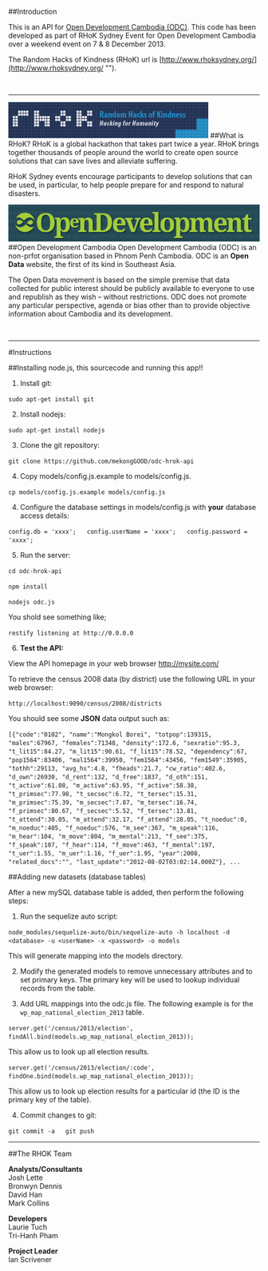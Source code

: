 ##Introduction

This is an API for [Open Development Cambodia (ODC)](http://www.opendevelopmentcambodia.net/ ""). This code has been developed as part of RHoK Sydney Event for Open Development Cambodia over a weekend event on 7 & 8 December 2013.

The Random Hacks of Kindness (RHoK) url is [http://www.rhoksydney.org/](http://www.rhoksydney.org/ "").

<br/>
<hr/>

![rhok.png](_markdown_images/rhok.png "")
##What is RHoK?
RHoK is a global hackathon that takes part twice a year. RHoK brings together thousands of people around the world to create open source solutions that can save lives and alleviate suffering. 

RHoK Sydney events encourage participants to develop solutions that can be used, in particular, to help people prepare for and respond to natural disasters.

![odc.png](_markdown_images/odc.png "")
##Open Development Cambodia
Open Development Cambodia (ODC) is an non-prfot organisation based in Phnom Penh Cambodia. ODC is an **Open Data** website, the first of its kind in Southeast Asia. 

The Open Data movement is based on the simple premise that data collected for public interest should be publicly available to everyone to use and republish as they wish – without restrictions. ODC does not promote any particular perspective, agenda or bias other than to provide objective information about Cambodia and its development.

<br/>
<hr/>
#Instructions

##Installing node.js, this sourcecode and running this app!!

1. Install git:

  `sudo apt-get install git`

2. Install nodejs:

  `sudo apt-get install nodejs`

3. Clone the git repository:

  `git clone https://github.com/mekongGOOD/odc-hrok-api`

4. Copy models/config.js.example to models/config.js.

  `cp models/config.js.example models/config.js`

4. Configure the database settings in models/config.js with **your** database access details:

  `config.db = 'xxxx';  
  config.userName = 'xxxx';  
  config.password = 'xxxx';`

5. Run the server:

  `cd odc-hrok-api`
  
  `npm install`
  
  `nodejs odc.js`
  
  You shold see something like;
  
  `restify listening at http://0.0.0.0`
  
6. **Test the API:** 

View the API homepage in your web browser http://mysite.com/

To retrieve the census 2008 data (by district) use the following URL in your web browser:

  `http://localhost:9090/census/2008/districts`
  
  You should see some **JSON** data output such as:

  `[{"code":"0102", "name":"Mongkol Borei", "totpop":139315, "males":67967, "females":71348, "density":172.6, "sexratio":95.3, "t_lit15":84.27, "m_lit15":90.61, "f_lit15":78.52, "dependency":67, "pop1564":83406, "mal1564":39950, "fem1564":43456, "fem1549":35905, "tothh":29113, "avg_hs":4.8, "fheads":21.7, "cw_ratio":402.6, "d_own":26930, "d_rent":132, "d_free":1837, "d_oth":151, "t_active":61.08, "m_active":63.95, "f_active":58.38, "t_primsec":77.98, "t_secsec":6.72, "t_tersec":15.31, "m_primsec":75.39, "m_secsec":7.87, "m_tersec":16.74, "f_primsec":80.67, "f_secsec":5.52, "f_tersec":13.81, "t_attend":30.05, "m_attend":32.17, "f_attend":28.05, "t_noeduc":0, "m_noeduc":405, "f_noeduc":576, "m_see":367, "m_speak":116, "m_hear":104, "m_move":804, "m_mental":213, "f_see":375, "f_speak":107, "f_hear":114, "f_move":463, "f_mental":197, "t_uer":1.55, "m_uer":1.16, "f_uer":1.95, "year":2008, "related_docs":"", "last_update":"2012-08-02T03:02:14.000Z"}, ...`
  

##Adding new datasets (database tables)

After a new mySQL database table is added, then perform the following steps:

1. Run the sequelize auto script:
 
  `node_modules/sequelize-auto/bin/sequelize-auto -h localhost -d <database> -u <userName> -x <password> -o models`
 
  This will generate mapping into the models directory.
  
2. Modify the generated models to remove unnecessary attributes and to set primary keys. The primary key will be used to lookup individual records from the table.
 
3. Add URL mappings into the odc.js file. The following example is for the `wp_map_national_election_2013` table.
 
  `server.get('/census/2013/election', findAll.bind(models.wp_map_national_election_2013));`
  
  This allow us to look up all election results.
 
  `server.get('/census/2013/election/:code', findOne.bind(models.wp_map_national_election_2013));`
  
  This allow us to look up election results for a particular id (the ID is the primary key of the table).
  
4. Commit changes to git:

  `git commit -a  
  git push`

    
  
  
<hr/>
##The RHOK Team

    
**Analysts/Consultants**
<br/>Josh Lette
<br/>Bronwyn Dennis
<br/>David Han
<br/>Mark Collins
	
**Developers**
<br/>Laurie Tuch
<br/>Tri-Hanh Pham
	
**Project Leader**
<br/>Ian Scrivener
